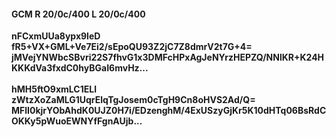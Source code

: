 #### GCM R 20/0c/400 L 20/0c/400
**nFCxmUUa8ypx9leD**<br/>**fR5+VX+GML+Ve7Ei2/sEpoQU93Z2jC7Z8dmrV2t7G+4=**<br/>**jMVejYNWbcSBvri22S7fhvG1x3DMFcHPxAgJeNYrzHEPZQ/NNlKR+K24HKKKdVa3fxdC0hyBGaI6mvHz...**<br/><br/>
**hMH5ftO9xmLC1ELl**<br/>**zWtzXoZaMLG1UqrElqTgJosem0cTgH9Cn8oHVS2Ad/Q=**<br/>**MFlI0kjrYObAhdK0UJZ0H7i/EDzenghM/4ExUSzyGjKr5K10dHTq06BsRdCOKKy5pWuoEWNYfFgnAUjb...**
